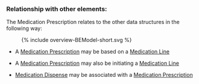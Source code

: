 ### Relationship with other elements:

The Medication Prescription relates to the other data structures in the following way:
<figure>
  {% include overview-BEModel-short.svg %}
</figure>


* A [Medication Prescription](StructureDefinition-BeModelMedicationPrescription.html) may be based on a [Medication Line](StructureDefinition-medicationline.html) 

* A [Medication Prescription](StructureDefinition-BeModelMedicationPrescription.html) may also be initiating a [Medication Line](StructureDefinition-BeModelMedicationLine.html) 

* [Medication Dispense](StructureDefinition-BeModelMedicationDispense.html) may be associated with a [Medication Prescription](StructureDefinition-BeModelMedicationPrescription.html) 






